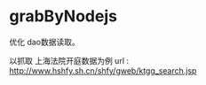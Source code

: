 grabByNodejs
============
优化 dao数据读取。

以抓取 上海法院开庭数据为例
url : http://www.hshfy.sh.cn/shfy/gweb/ktgg_search.jsp



